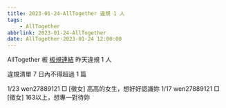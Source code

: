 ```yaml
---
title: 2023-01-24-AllTogether 違規 1 人
tags:
    - AllTogether
abbrlink: 2023-01-24-AllTogether
date: AllTogether-2023-01-24 12:00:00
---
```

AllTogether 板 [板規連結](https://www.ptt.cc/bbs/AllTogether/M.1643211430.A.5FB.html)
昨天違規 1 人
<!-- more -->

違規清單
7 日內不得超過 1 篇

1/23 wen27889121 □ [徵女] 高高的女生，想好好認識妳
1/17 wen27889121 □ [徵女] 163以上，想專一對待妳